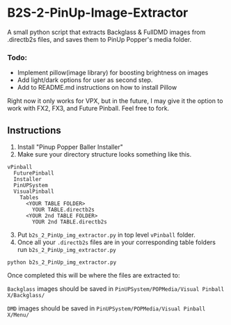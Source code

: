 # B2S-2-PinUp-Image-Extractor
A small python script that extracts Backglass &amp; FullDMD images from .directb2s files, and saves them to PinUp Popper's media folder.

### Todo:
- Implement pillow(image library) for boosting brightness on images
- Add light/dark options for user as second step.
- Add to README.md instructions on how to install Pillow

Right now it only works for VPX, but in the future, I may give it the option to work with FX2, FX3, and Future Pinball. Feel free to fork.

## Instructions 
1. Install "Pinup Popper Baller Installer"
2. Make sure your directory structure looks something like this.
```
vPinball
  FuturePinball
  Installer
  PinUPSystem
  VisualPinball
    Tables
      <YOUR TABLE FOLDER>
        YOUR TABLE.directb2s
      <YOUR 2nd TABLE FOLDER>
        YOUR 2nd TABLE.directb2s
```
3. Put ```b2s_2_PinUp_img_extractor.py``` in top level ```vPinball``` folder.
4. Once all your ```.directb2s``` files are in your corresponding table folders run ```b2s_2_PinUp_img_extractor.py```
```
python b2s_2_PinUp_img_extractor.py
```

Once completed this will be where the files are extracted to:

```Backglass``` images should be saved in ```PinUPSystem/POPMedia/Visual Pinball X/Backglass/```

```DMD``` images should be saved in ```PinUPSystem/POPMedia/Visual Pinball X/Menu/```



